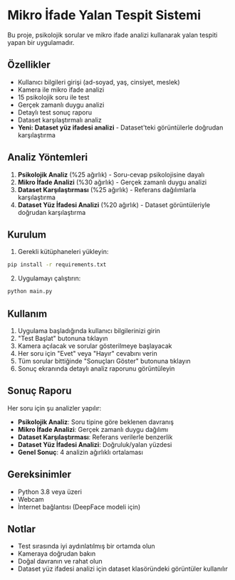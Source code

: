 # Mikro İfade Yalan Tespit Sistemi

Bu proje, psikolojik sorular ve mikro ifade analizi kullanarak yalan tespiti yapan bir uygulamadır.

## Özellikler

- Kullanıcı bilgileri girişi (ad-soyad, yaş, cinsiyet, meslek)
- Kamera ile mikro ifade analizi
- 15 psikolojik soru ile test
- Gerçek zamanlı duygu analizi
- Detaylı test sonuç raporu
- Dataset karşılaştırmalı analiz
- **Yeni: Dataset yüz ifadesi analizi** - Dataset'teki görüntülerle doğrudan karşılaştırma

## Analiz Yöntemleri

1. **Psikolojik Analiz** (%25 ağırlık) - Soru-cevap psikolojisine dayalı
2. **Mikro İfade Analizi** (%30 ağırlık) - Gerçek zamanlı duygu analizi
3. **Dataset Karşılaştırması** (%25 ağırlık) - Referans dağılımlarla karşılaştırma
4. **Dataset Yüz İfadesi Analizi** (%20 ağırlık) - Dataset görüntüleriyle doğrudan karşılaştırma

## Kurulum

1. Gerekli kütüphaneleri yükleyin:
```bash
pip install -r requirements.txt
```

2. Uygulamayı çalıştırın:
```bash
python main.py
```

## Kullanım

1. Uygulama başladığında kullanıcı bilgilerinizi girin
2. "Test Başlat" butonuna tıklayın
3. Kamera açılacak ve sorular gösterilmeye başlayacak
4. Her soru için "Evet" veya "Hayır" cevabını verin
5. Tüm sorular bittiğinde "Sonuçları Göster" butonuna tıklayın
6. Sonuç ekranında detaylı analiz raporunu görüntüleyin

## Sonuç Raporu

Her soru için şu analizler yapılır:
- **Psikolojik Analiz**: Soru tipine göre beklenen davranış
- **Mikro İfade Analizi**: Gerçek zamanlı duygu dağılımı
- **Dataset Karşılaştırması**: Referans verilerle benzerlik
- **Dataset Yüz İfadesi Analizi**: Doğruluk/yalan yüzdesi
- **Genel Sonuç**: 4 analizin ağırlıklı ortalaması

## Gereksinimler

- Python 3.8 veya üzeri
- Webcam
- İnternet bağlantısı (DeepFace modeli için)

## Notlar

- Test sırasında iyi aydınlatılmış bir ortamda olun
- Kameraya doğrudan bakın
- Doğal davranın ve rahat olun
- Dataset yüz ifadesi analizi için dataset klasöründeki görüntüler kullanılır 